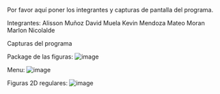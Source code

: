 Por favor aquí poner los integrantes y capturas de pantalla del programa.

Integrantes:
Alisson Muñoz
David Muela
Kevin Mendoza
Mateo Moran
Marlon Nicolalde


Capturas del programa

Package de las figuras:
![image](https://github.com/MateoXtra/FigurasGeometricasEnClase/assets/170634042/af17e3a1-37fd-42ed-9c4d-e07268d6e6a0)

Menu:
![image](https://github.com/MateoXtra/FigurasGeometricasEnClase/assets/170634042/93c20945-c3c2-4fb7-a5c4-59e42974fb82)

Figuras 2D regulares:
![image](https://github.com/MateoXtra/FigurasGeometricasEnClase/assets/170634042/864aa75a-3392-407f-98cc-bf00c475b647)

